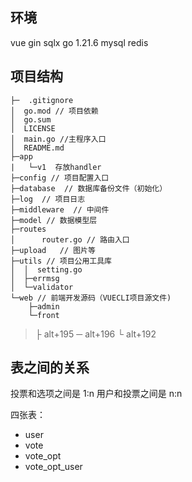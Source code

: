 ## 环境
vue
gin
sqlx
go 1.21.6
mysql
redis

## 项目结构
```shell
├─  .gitignore
│  go.mod // 项目依赖
│  go.sum
│  LICENSE
│  main.go //主程序入口
│  README.md
├─app
|   └─v1  存放handler
├─config // 项目配置入口   
├─database  // 数据库备份文件（初始化）
├─log  // 项目日志
├─middleware  // 中间件
├─model // 数据模型层
├─routes
│      router.go // 路由入口    
├─upload   // 图片等
├─utils // 项目公用工具库
│  │  setting.go 
│  ├─errmsg   
│  └─validator         
└─web // 前端开发源码（VUECLI项目源文件)
    ├─admin             
    └─front
```
> ├ alt+195    ─ alt+196  └ alt+192



## 表之间的关系
投票和选项之间是 1:n
用户和投票之间是 n:n

四张表：
- user
- vote
- vote_opt
- vote_opt_user

